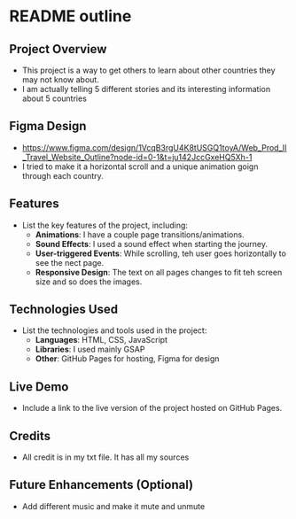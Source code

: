 # README outline

## **Project Overview**

- This project is a way to get others to learn about other countries they may not know about.
- I am actually telling 5 different stories and its interesting information about 5 countries

## **Figma Design**

- https://www.figma.com/design/1VcqB3rgU4K8tUSGQ1toyA/Web_Prod_II_Travel_Website_Outline?node-id=0-1&t=ju142JccGxeHQ5Xh-1 
- I tried to make it a horizontal scroll and a unique animation goign through each country.

## **Features**

- List the key features of the project, including:
    - **Animations**: I have a couple page transitions/animations.
    - **Sound Effects**: I used a sound effect when starting the journey.
    - **User-triggered Events**: While scrolling, teh user goes horizontally to see the nect page.
    - **Responsive Design**: The text on all pages changes to fit teh screen size and so does the images.

## **Technologies Used**

- List the technologies and tools used in the project:
    - **Languages**: HTML, CSS, JavaScript
    - **Libraries**: I used mainly GSAP 
    - **Other**: GitHub Pages for hosting, Figma for design

## **Live Demo**

- Include a link to the live version of the project hosted on GitHub Pages.

## **Credits**

- All credit is in my txt file. It has all my sources

## **Future Enhancements (Optional)**

- Add different music and make it mute and unmute
